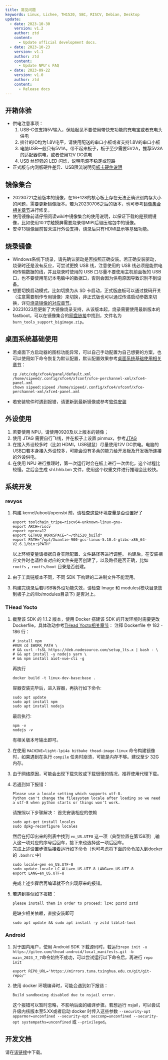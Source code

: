 ```yaml
---
title: 常见问题
keywords: Linux, Lichee, TH1520, SBC, RISCV, Debian, Desktop
update:
  - date: 2023-10-30
    version: v1.2
    author: ztd
    content:
      - Update official development docs.
  - date: 2023-10-23
    version: v1.1
    author: ztd
    content:
      - Update NPU's FAQ
  - date: 2023-09-22
    version: v1.0
    author: ztd
    content:
      - Release docs
---
```

## 开箱体验
- 供电注意事项：
  1. USB-C仅支持5V输入，保险起见不要使用带快充功能的充电宝或者充电头供电
  2. 排针的IO均为1.8V电平，请使用配送的串口小板或者支持1.8V的串口小板
  3. 电脑USB一般只有5V1A，带不起来板子，板子至少需要5V2A，推荐5V3A的适配器供电，或者使用12V DC供电
  4. USB 丝印旁的 LED 闪烁，说明电源不稳定或短路
- 正式版与内测版硬件差异、USB限流说明见[板卡硬件说明](https://en.wiki.sipeed.com/hardware/zh/lichee/th1520/lpi4a/2_unbox.html#%E6%9D%BF%E5%8D%A1%E7%A1%AC%E4%BB%B6%E8%AF%B4%E6%98%8E)

## 镜像集合
- 20230721之前版本的镜像，在16+128的核心板上存在无法正确识别内存大小的问题，需要更新镜像版本。若为20230706之后的版本，也可参考[镜像集合相关章节](https://wiki.sipeed.com/hardware/zh/lichee/th1520/lpi4a/3_images.html#%E5%86%85%E5%AD%98%E9%97%AE%E9%A2%98%E4%BF%AE%E5%A4%8D%E8%AF%B4%E6%98%8E)进行修复。
- 使用镜像前请仔细阅读wiki中镜像集合的使用说明，以保证下载的是预期镜像，比如使用10.1寸触摸屏需要烧录带MIPI后缀压缩包中的镜像。
- 安卓13镜像目前暂未进行外设支持，烧录后只有HDMI显示等基础功能。

## 烧录镜像
- Windows系统下烧录，请先确认驱动是否按照正确安装。若正确安装驱动，烧录时还是没有反应，可尝试更换 USB 线，注意使用的 USB 线必须是能供电和传输数据的线，并且烧录时使用的 USB 口尽量不要使用主机前面板的 USB 口，也不要使用笔记本电脑中的数据口，否则会因为供电原因导致识别不到设备。
- 想要切换启动模式，比如切换为从 SD 卡启动，正式版底板可以通过拨码开关（注意需要制作专用镜像）来切换，非正式版也可以通过传递启动参数来切换，详见[烧录镜像的对应章节](https://wiki.sipeed.com/hardware/zh/lichee/th1520/lpi4a/4_burn_image.html#U-Boot)。
- 20231023后更新了大镜像烧录支持，从该版本起，烧录需要使用最新版本的 fastboot，可以在镜像集合的[网盘链接](https://pan.baidu.com/e/1xH56ZlewB6UOMlke5BrKWQ)中找到，文件名为 `burn_tools_support_bigimage.zip`。

## 桌面系统基础使用
- 若桌面下方启动器的图标功能异常，可以自己手动配置为自己想要的方案，也可以使用如下命令恢复为默认配置，默认配置效果参考[桌面系统基础使用相关章节](https://wiki.sipeed.com/hardware/zh/lichee/th1520/lpi4a/5_desktop.html#%E6%B5%8F%E8%A7%88%E5%99%A8)：
	```shell
	cp /etc/xdg/xfce4/panel/default.xml /home/sipeed/.config/xfce4/xfconf/xfce-perchannel-xml/xfce4-panel.xml
	chown sipeed:sipeed /home/sipeed/.config/xfce4/xfconf/xfce-perchannel-xml/xfce4-panel.xml
	```
- 若安装软件时遇到报错，请更新到最新镜像或参考[软件安装](https://en.wiki.sipeed.com/hardware/zh/lichee/th1520/lpi4a/5_desktop.html#%E8%BD%AF%E4%BB%B6%E5%AE%89%E8%A3%85)

## 外设使用
1. 若要使用 NPU，请使用0920及以上版本的镜像；
2. 使用 JTAG 需要自行飞线，并在板子上设置 pinmux，参考[JTAG](https://en.wiki.sipeed.com/hardware/zh/lichee/th1520/lpi4a/6_peripheral.html#JTAG)
3. 在接入外设较多时（比如 HDMI，USB键鼠）尽量使用12V DC供电。电脑的USB口若本身接入外设较多，可能会没有多余的能力给开发板及开发板所连接的外设供电。
4. 在使用 NPU 进行推理时，第一次运行时会在板上进行一次优化，这个过程比较慢。之后会生成 shl.hhb.bm 文件，使用这个权重文件进行推理会比较快。

## 系统开发
### revyos

1. 构建 kernel/uboot/opensbi 前，请检查这些环境变量是否设置好了
	```shell
	export toolchain_tripe=riscv64-unknown-linux-gnu-
	export ARCH=riscv
	export nproc=12
	export GITHUB_WORKSPACE="~/th1520_build"
	export PATH="/opt/Xuantie-900-gcc-linux-5.10.4-glibc-x86_64-V2.6.1/bin:$PATH"
	```
	以上环境变量请根据自身实际配置、文件路径等进行调整。
	构建后，在安装相应文件时也请检查对应的文件夹是否创建了，以及路径是否正确，比如 `rootfs` ，`rootfs/boot` 目录是否创建。

2. 由于工具链版本不同，不同 SDK 下构建的二进制文件不能混用。
3. 构建完烧录后若USB等外设功能失效，请检查 Image 和 modules(模块目录放到板子上的/lib/modules目录下) 是否对上。

### THead Yocto

1. 截至该 SDK 的 1.1.2 版本，使用 Docker 搭建该 SDK 的开发环境时需要更改 Dockerfile，具体改动参考[THead Yocto相关章节](https://wiki.sipeed.com/hardware/zh/lichee/th1520/lpi4a/7_develop_thead.html#%E6%90%AD%E5%BB%BAYocto%E7%BC%96%E8%AF%91%E7%8E%AF%E5%A2%83)：
	注释 Dockerfile 中 182 - 186 行：
	```shell
	# install npm
	#RUN cd $WORK_PATH \
	# && curl -fsSL https://deb.nodesource.com/setup_lts.x | bash - \
	# && apt install -y nodejs yarn \
	# && npm install aiot-vue-cli -g
	```

	再执行 
	```shell
	docker build -t linux-dev-base:base .
	```
	
	容器安装完毕后，进入容器，再执行如下命令:
	```shell
	sudo apt update
	sudo apt install npm
	sudo apt install nodejs
	```

	最后执行:  
	```shell
	npm -v
	nodejs -v
	```

	有相关版本号输出即可。

3. 在使用 `MACHINE=light-lpi4a bitbake thead-image-linux` 命令构建镜像时，如果遇到在执行 `compile` 任务时崩溃，可能是内存不够。建议至少 32G 内存。

4. 由于网络原因，可能会出现下载失败或下载很慢的情况，推荐使用代理下载。

5. 若遇到如下报错：
	```text
	Please use a locale setting which supports utf-8.
	Python can't change the filesystem locale after loading so we need a utf-8 when python starts or things won't work.
	```
	请按照以下步骤解决：
	首先安装相应的依赖
	```shell
	sudo apt-get install locales
	sudo dpkg-reconfigure locales 
	```
	然后在打印出来的列表中找到 `en_US.UTF8` 这一项（典型位置在第158项）,输入这一项对应的序号后回车，接下来也选择这一项后回车。  
	完成上述设置步骤后接着运行如下命令（也可考虑将下面的命令加入到docker的 `.bashrc` 中）
	```shell
	sudo locale-gen en_US.UTF-8
	sudo update-locale LC_ALL=en_US.UTF-8 LANG=en_US.UTF-8
	export LANG=en_US.UTF-8
	```
	完成上述步骤后再编译就不会出现原来的报错。

5. 若遇到类似如下报错：
	```text
	please install them in order to proceed: lz4c pzstd zstd
	```
	是缺少相关依赖，直接安装即可
	```shell
	sudo apt update && sudo apt install -y zstd liblz4-tool
	```
### Android

1. 对于国内用户，使用 Android SDK 下载源码时，若运行`repo init -u https://gitee.com/thead-android/local_manifests.git -b main_2023_7_7`命令始终不成功，可以尝试运行以下命令后，再进行 `repo init`
	```
	export REPO_URL='https://mirrors.tuna.tsinghua.edu.cn/git/git-repo/'
	```

2. 使用 docker 环境编译时，可能会遇到如下报错：
	```shell
	Build sandboxing disabled due to nsjail error. 
	```
	这个报错可以暂时忽略，不影响后面的编译步骤。若想运行 nsjail，可以尝试升级内核版本至5.XX或者启动 docker 时传入这些参数 `--security-opt apparmor=unconfined --security-opt seccomp=unconfined --security-opt systempaths=unconfined` 或 `--privileged`。

## 开发文档

请在[该链接](https://dl.sipeed.com/shareURL/LICHEE/licheepi4a/09_Doc)中下载。